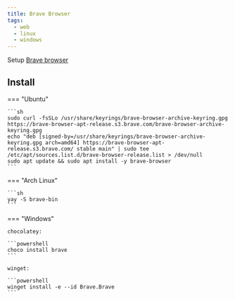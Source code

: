 ```yaml
---
title: Brave Browser
tags:
  - web
  - linux
  - windows
---
```


Setup [Brave browser](https://brave.com)

## Install

=== "Ubuntu"

    ```sh
    sudo curl -fsSLo /usr/share/keyrings/brave-browser-archive-keyring.gpg https://brave-browser-apt-release.s3.brave.com/brave-browser-archive-keyring.gpg
    echo "deb [signed-by=/usr/share/keyrings/brave-browser-archive-keyring.gpg arch=amd64] https://brave-browser-apt-release.s3.brave.com/ stable main" | sudo tee /etc/apt/sources.list.d/brave-browser-release.list > /dev/null
    sudo apt update && sudo apt install -y brave-browser
    ```

=== "Arch Linux"

    ```sh
    yay -S brave-bin
    ```

=== "Windows"

    chocolatey:

    ```powershell
    choco install brave
    ```

    winget:

    ```powershell
    winget install -e --id Brave.Brave
    ```

